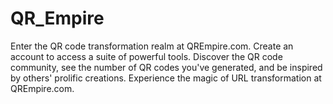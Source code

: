 # QR_Empire
Enter the QR code transformation realm at QREmpire.com. Create an account to access a suite of powerful tools. Discover the QR code community, see the number of QR codes you've generated, and be inspired by others' prolific creations. Experience the magic of URL transformation at QREmpire.com.
